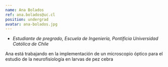 ```yaml
---
name: Ana Bolados
ref: ana.bolados@uc.cl
position: undergrad
avatar: ana-bolados.jpg
---
```


- _Estudiante de pregrado, Escuela de Ingeniería, Pontificia Universidad Católica de Chile_

Ana está trabajando en la implementación de un microscopio óptico para el estudio de la neurofisiología en larvas de pez cebra
